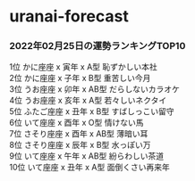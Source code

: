 # uranai-forecast

### 2022年02月25日の運勢ランキングTOP10
1位	かに座座 x 寅年 x A型	恥ずかしい本社<br>2位	かに座座 x 子年 x B型	重苦しい今月<br>3位	うお座座 x 卯年 x AB型	だらしないカラオケ<br>4位	うお座座 x 亥年 x A型	若々しいネクタイ<br>5位	ふたご座座 x 丑年 x B型	すばしっこい留守<br>6位	いて座座 x 酉年 x O型	情けない馬<br>7位	さそり座座 x 酉年 x AB型	薄暗い耳<br>8位	さそり座座 x 辰年 x B型	水っぽい万<br>9位	いて座座 x 午年 x AB型	紛らわしい茶道<br>10位	いて座座 x 丑年 x A型	面倒くさい再来年<br>
